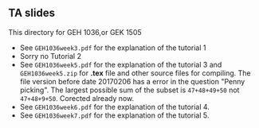 ## TA slides
This directory for GEH 1036,or GEK 1505

* See ```GEH1036week3.pdf``` for the explanation of the tutorial  1
* Sorry no Tutorial 2
* See ```GEH1036week5.pdf``` for the explanation of the tutorial  3 and ```GEH1036week5.zip``` for __.tex__ file and other
  source files for compiling. The file version before date 20170206 has a error in the question "Penny picking". The largest possible sum of the subset is ```47+48+49+50``` not  ```47+48+9+50```.  Corected already now.
* See ```GEH1036week6.pdf``` for the explanation of the tutorial  4.
* See ```GEH1036week7.pdf``` for the explanation of the tutorial  5.


